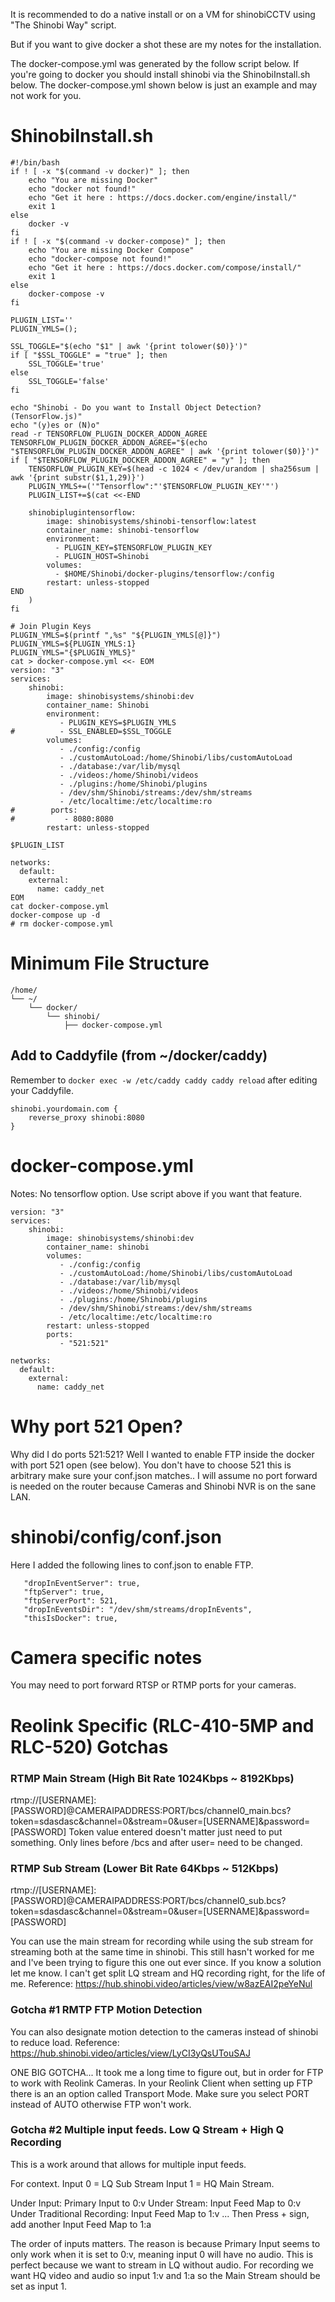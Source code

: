It is recommended to do a native install or on a VM for shinobiCCTV using "The Shinobi Way" script. 

But if you want to give docker a shot these are my notes for the installation.

The docker-compose.yml was generated by the follow script below. If you're going to docker you should install shinobi via the ShinobiInstall.sh below. The docker-compose.yml shown below is just an example and may not work for you.

# ShinobiInstall.sh
```
#!/bin/bash
if ! [ -x "$(command -v docker)" ]; then
    echo "You are missing Docker"
    echo "docker not found!"
    echo "Get it here : https://docs.docker.com/engine/install/"
    exit 1
else
    docker -v
fi
if ! [ -x "$(command -v docker-compose)" ]; then
    echo "You are missing Docker Compose"
    echo "docker-compose not found!"
    echo "Get it here : https://docs.docker.com/compose/install/"
    exit 1
else
    docker-compose -v
fi

PLUGIN_LIST=''
PLUGIN_YMLS=();

SSL_TOGGLE="$(echo "$1" | awk '{print tolower($0)}')"
if [ "$SSL_TOGGLE" = "true" ]; then
    SSL_TOGGLE='true'
else
    SSL_TOGGLE='false'
fi

echo "Shinobi - Do you want to Install Object Detection? (TensorFlow.js)"
echo "(y)es or (N)o"
read -r TENSORFLOW_PLUGIN_DOCKER_ADDON_AGREE
TENSORFLOW_PLUGIN_DOCKER_ADDON_AGREE="$(echo "$TENSORFLOW_PLUGIN_DOCKER_ADDON_AGREE" | awk '{print tolower($0)}')"
if [ "$TENSORFLOW_PLUGIN_DOCKER_ADDON_AGREE" = "y" ]; then
    TENSORFLOW_PLUGIN_KEY=$(head -c 1024 < /dev/urandom | sha256sum | awk '{print substr($1,1,29)}')
    PLUGIN_YMLS+=('"Tensorflow":"'$TENSORFLOW_PLUGIN_KEY'"')
    PLUGIN_LIST+=$(cat <<-END

    shinobiplugintensorflow:
        image: shinobisystems/shinobi-tensorflow:latest
        container_name: shinobi-tensorflow
        environment:
          - PLUGIN_KEY=$TENSORFLOW_PLUGIN_KEY
          - PLUGIN_HOST=Shinobi
        volumes:
          - $HOME/Shinobi/docker-plugins/tensorflow:/config
        restart: unless-stopped
END
    )
fi

# Join Plugin Keys
PLUGIN_YMLS=$(printf ",%s" "${PLUGIN_YMLS[@]}")
PLUGIN_YMLS=${PLUGIN_YMLS:1}
PLUGIN_YMLS="{$PLUGIN_YMLS}"
cat > docker-compose.yml <<- EOM
version: "3"
services:
    shinobi:
        image: shinobisystems/shinobi:dev
        container_name: Shinobi
        environment:
           - PLUGIN_KEYS=$PLUGIN_YMLS
#          - SSL_ENABLED=$SSL_TOGGLE
        volumes:
           - ./config:/config
           - ./customAutoLoad:/home/Shinobi/libs/customAutoLoad
           - ./database:/var/lib/mysql
           - ./videos:/home/Shinobi/videos
           - ./plugins:/home/Shinobi/plugins
           - /dev/shm/Shinobi/streams:/dev/shm/streams
           - /etc/localtime:/etc/localtime:ro
#        ports:
#           - 8080:8080
        restart: unless-stopped

$PLUGIN_LIST

networks:
  default:
    external:
      name: caddy_net
EOM
cat docker-compose.yml
docker-compose up -d
# rm docker-compose.yml
```

# Minimum File Structure
```
/home/
└── ~/
    └── docker/
        └── shinobi/
            ├── docker-compose.yml
```

## Add to Caddyfile (from ~/docker/caddy)
Remember to `docker exec -w /etc/caddy caddy caddy reload` after editing your Caddyfile.
```
shinobi.yourdomain.com {
    reverse_proxy shinobi:8080
}
```

# docker-compose.yml
Notes: No tensorflow option. Use script above if you want that feature.

```
version: "3"
services:
    shinobi:
        image: shinobisystems/shinobi:dev
        container_name: shinobi
        volumes:
           - ./config:/config
           - ./customAutoLoad:/home/Shinobi/libs/customAutoLoad
           - ./database:/var/lib/mysql
           - ./videos:/home/Shinobi/videos
           - ./plugins:/home/Shinobi/plugins
           - /dev/shm/Shinobi/streams:/dev/shm/streams
           - /etc/localtime:/etc/localtime:ro
        restart: unless-stopped
        ports:
           - "521:521"

networks:
  default:
    external:
      name: caddy_net
```

# Why port 521 Open?
Why did I do ports 521:521? Well I wanted to enable FTP inside the docker with port 521 open (see below). You don't have to choose 521 this is arbitrary make sure your conf.json matches.. I will assume no port forward is needed on the router because Cameras and Shinobi NVR is on the sane LAN.

# shinobi/config/conf.json

Here I added the following lines to conf.json to enable FTP.
```
   "dropInEventServer": true,
   "ftpServer": true,
   "ftpServerPort": 521,
   "dropInEventsDir": "/dev/shm/streams/dropInEvents",
   "thisIsDocker": true,
```

# Camera specific notes
You may need to port forward RTSP or RTMP ports for your cameras.

# Reolink Specific (RLC-410-5MP and RLC-520) Gotchas

### RTMP Main Stream (High Bit Rate 1024Kbps ~ 8192Kbps)
rtmp://[USERNAME]:[PASSWORD]@CAMERAIPADDRESS:PORT/bcs/channel0_main.bcs?token=sdasdasc&channel=0&stream=0&user=[USERNAME]&password=[PASSWORD]
Token value entered doesn't matter just need to put something. Only lines before /bcs and after user= need to be changed.

### RTMP Sub Stream (Lower Bit Rate 64Kbps ~ 512Kbps)
rtmp://[USERNAME]:[PASSWORD]@CAMERAIPADDRESS:PORT/bcs/channel0_sub.bcs?token=sdasdasc&channel=0&stream=0&user=[USERNAME]&password=[PASSWORD]

You can use the main stream for recording while using the sub stream for streaming both at the same time in shinobi. This still hasn't worked for me and I've been trying to figure this one out ever since. If you know a solution let me know. I can't get split LQ stream and HQ recording right, for the life of me.
Reference: https://hub.shinobi.video/articles/view/w8azEAI2peYeNul

### Gotcha #1 RMTP FTP Motion Detection
You can also designate motion detection to the cameras instead of shinobi to reduce load.
Reference: https://hub.shinobi.video/articles/view/LyCI3yQsUTouSAJ

ONE BIG GOTCHA... It took me a long time to figure out, but in order for FTP to work with Reolink Cameras. In your Reolink Client when setting up FTP there is an an option called Transport Mode. Make sure you select PORT instead of AUTO otherwise FTP won't work.

### Gotcha #2 Multiple input feeds. Low Q Stream + High Q Recording
This is a work around that allows for multiple input feeds.

For context. 
Input 0 = LQ Sub Stream 
Input 1 = HQ Main Stream.

Under Input: Primary Input to 0:v
Under Stream: Input Feed Map to 0:v
Under Traditional Recording: Input Feed Map to 1:v   ... Then Press + sign, add another Input Feed Map to 1:a

The order of inputs matters. The reason is because Primary Input seems to only work when it is set to 0:v, meaning input 0 will have no audio. This is perfect because we want to stream in LQ without audio. For recording we want HQ video and audio so input 1:v and 1:a so the Main Stream should be set as input 1.